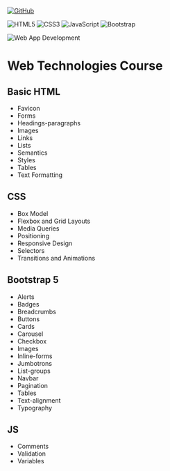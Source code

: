 <a href='https://github.com/hafsamaryam08' target="_blank"><img alt='GitHub' src='https://img.shields.io/badge/github-100000?style=for-the-badge&logo=GitHub&logoColor=white&labelColor=black&color=black'/></a>

![HTML5](https://img.shields.io/badge/html5-%23E34F26.svg?style=for-the-badge&logo=html5&logoColor=white)
![CSS3](https://img.shields.io/badge/css3-%231572B6.svg?style=for-the-badge&logo=css3&logoColor=white)
![JavaScript](https://img.shields.io/badge/javascript-%23323330.svg?style=for-the-badge&logo=javascript&logoColor=%23F7DF1E)
![Bootstrap](https://img.shields.io/badge/bootstrap-%238511FA.svg?style=for-the-badge&logo=bootstrap&logoColor=white)

![Web App Development](https://img.shields.io/badge/Web%20App%20Development-Course-Green?labelColor=Gray&style=flat)


# Web Technologies Course

## Basic HTML 
* Favicon
* Forms
* Headings-paragraphs
* Images
* Links
* Lists
* Semantics
* Styles
* Tables
* Text Formatting


## CSS
* Box Model
* Flexbox and Grid Layouts
* Media Queries
* Positioning
* Responsive Design
* Selectors
* Transitions and Animations


## Bootstrap 5 
  - Alerts
  - Badges
  - Breadcrumbs
  - Buttons
  - Cards
  - Carousel
  - Checkbox
  - Images
  - Inline-forms
  - Jumbotrons
  - List-groups
  - Navbar
  - Pagination
  - Tables
  - Text-alignment
  - Typography


## JS
  - Comments
  - Validation
  - Variables
